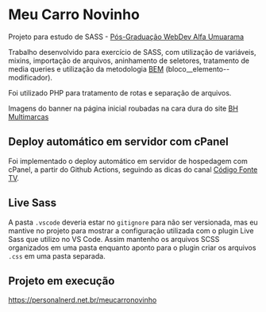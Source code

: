 # Meu Carro Novinho
Projeto para estudo de SASS - [Pós-Graduação WebDev Alfa Umuarama](https://webdev.alfaumuarama.edu.br/)

Trabalho desenvolvido para exercício de SASS, com utilização de variáveis, mixins, importação de arquivos, aninhamento de seletores, tratamento de media queries e utilização da metodologia [BEM](http://getbem.com/) (bloco__elemento--modificador).

Foi utilizado PHP para tratamento de rotas e separação de arquivos.

Imagens do banner na página inicial roubadas na cara dura do site [BH Multimarcas](https://bhmultimarcas.com.br/)

## Deploy automático em servidor com cPanel
Foi implementado o deploy automático em servidor de hospedagem com cPanel, a partir do Github Actions, seguindo as dicas do canal [Código Fonte TV](https://www.youtube.com/watch?v=3cLbh-k2qKk).

## Live Sass
A pasta `.vscode` deveria estar no `gitignore` para não ser versionada, mas eu mantive no projeto para mostrar a configuração utilizada com o plugin Live Sass que utilizo no VS Code. Assim mantenho os arquivos SCSS organizados em uma pasta enquanto aponto para o plugin criar os arquivos `.css` em uma pasta separada.

## Projeto em execução

https://personalnerd.net.br/meucarronovinho
